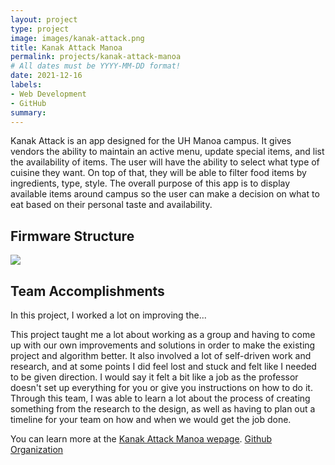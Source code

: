 ```yaml
---
layout: project
type: project
image: images/kanak-attack.png
title: Kanak Attack Manoa
permalink: projects/kanak-attack-manoa
# All dates must be YYYY-MM-DD format!
date: 2021-12-16
labels:
- Web Development
- GitHub
summary: 
---
```


Kanak Attack is an app designed for the UH Manoa campus. It gives vendors the ability to maintain an active menu, update special items, and list the availability of items. The user will have the ability to select what type of cuisine they want. On top of that, they will be able to filter food items by ingredients, type, style. The overall purpose of this app is to display available items around campus so the user can make a decision on what to eat based on their personal taste and availability.

## Firmware Structure

<img class="ui image" src="{{ site.baseurl }}/images/firmware.png">


## Team Accomplishments

In this project, I worked a lot on improving the... 

This project taught me a lot about working as a group and having to come up with our own improvements and solutions in order to make the existing project and algorithm better. It also involved a lot of self-driven work and research, and at some points I did feel lost and stuck and felt like I needed to be given direction. I would say it felt a bit like a job as the professor doesn't set up everything for you or give you instructions on how to do it. Through this team, I was able to learn a lot about the process of creating something from the research to the design, as well as having to plan out a timeline for your team on how and when we would get the job done.

You can learn more at the [Kanak Attack Manoa wepage](https://kanak-attack-manoa.github.io/).
[Github Organization](https://github.com/kanak-attack-manoa)
